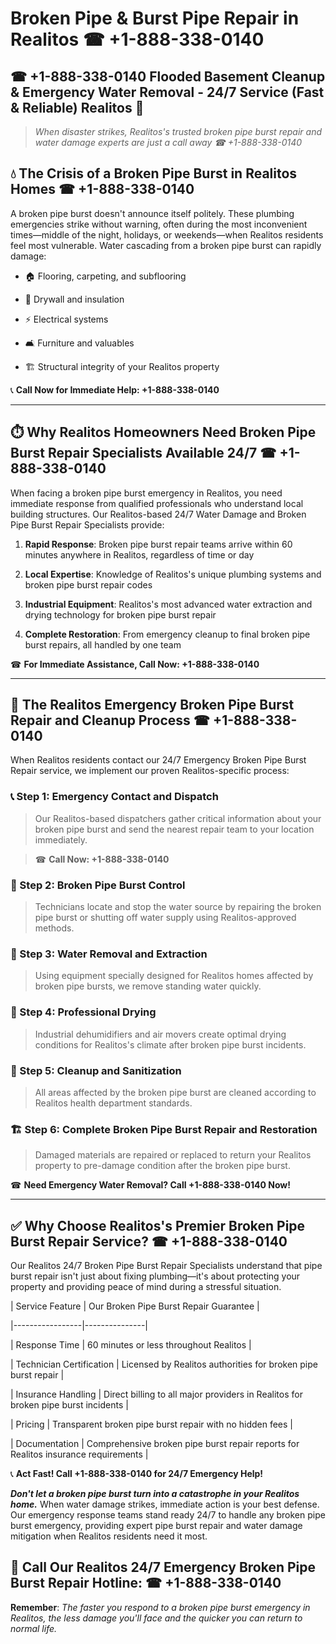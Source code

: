 # Broken Pipe & Burst Pipe Repair in Realitos ☎ +1-888-338-0140  
## ☎ +1-888-338-0140 Flooded Basement Cleanup & Emergency Water Removal - 24/7 Service (Fast & Reliable) Realitos 🚨  

> *When disaster strikes, Realitos's trusted broken pipe burst repair and water damage experts are just a call away ☎ +1-888-338-0140*  

## 💧 The Crisis of a Broken Pipe Burst in Realitos Homes ☎ +1-888-338-0140  

A broken pipe burst doesn't announce itself politely. These plumbing emergencies strike without warning, often during the most inconvenient times—middle of the night, holidays, or weekends—when Realitos residents feel most vulnerable. Water cascading from a broken pipe burst can rapidly damage:  

* 🏠 Flooring, carpeting, and subflooring  
* 🧱 Drywall and insulation  
* ⚡ Electrical systems  
* 🛋️ Furniture and valuables  
* 🏗️ Structural integrity of your Realitos property  

📞 **Call Now for Immediate Help: +1-888-338-0140**  

---  

## ⏱️ Why Realitos Homeowners Need Broken Pipe Burst Repair Specialists Available 24/7 ☎ +1-888-338-0140  

When facing a broken pipe burst emergency in Realitos, you need immediate response from qualified professionals who understand local building structures. Our Realitos-based 24/7 Water Damage and Broken Pipe Burst Repair Specialists provide:  

1. **Rapid Response**: Broken pipe burst repair teams arrive within 60 minutes anywhere in Realitos, regardless of time or day  
2. **Local Expertise**: Knowledge of Realitos's unique plumbing systems and broken pipe burst repair codes  
3. **Industrial Equipment**: Realitos's most advanced water extraction and drying technology for broken pipe burst repair  
4. **Complete Restoration**: From emergency cleanup to final broken pipe burst repairs, all handled by one team  

☎ **For Immediate Assistance, Call Now: +1-888-338-0140**  

---  

## 🔧 The Realitos Emergency Broken Pipe Burst Repair and Cleanup Process ☎ +1-888-338-0140  

When Realitos residents contact our 24/7 Emergency Broken Pipe Burst Repair service, we implement our proven Realitos-specific process:  

### 📞 Step 1: Emergency Contact and Dispatch  
> Our Realitos-based dispatchers gather critical information about your broken pipe burst and send the nearest repair team to your location immediately.  
> ☎ **Call Now: +1-888-338-0140**  

### 🚿 Step 2: Broken Pipe Burst Control  
> Technicians locate and stop the water source by repairing the broken pipe burst or shutting off water supply using Realitos-approved methods.  

### 🌊 Step 3: Water Removal and Extraction  
> Using equipment specially designed for Realitos homes affected by broken pipe bursts, we remove standing water quickly.  

### 💨 Step 4: Professional Drying  
> Industrial dehumidifiers and air movers create optimal drying conditions for Realitos's climate after broken pipe burst incidents.  

### 🧼 Step 5: Cleanup and Sanitization  
> All areas affected by the broken pipe burst are cleaned according to Realitos health department standards.  

### 🏗️ Step 6: Complete Broken Pipe Burst Repair and Restoration  
> Damaged materials are repaired or replaced to return your Realitos property to pre-damage condition after the broken pipe burst.  

☎ **Need Emergency Water Removal? Call +1-888-338-0140 Now!**  

---  

## ✅ Why Choose Realitos's Premier Broken Pipe Burst Repair Service? ☎ +1-888-338-0140  

Our Realitos 24/7 Broken Pipe Burst Repair Specialists understand that pipe burst repair isn't just about fixing plumbing—it's about protecting your property and providing peace of mind during a stressful situation.  

| Service Feature | Our Broken Pipe Burst Repair Guarantee |  
|-----------------|---------------|  
| Response Time | 60 minutes or less throughout Realitos |  
| Technician Certification | Licensed by Realitos authorities for broken pipe burst repair |  
| Insurance Handling | Direct billing to all major providers in Realitos for broken pipe burst incidents |  
| Pricing | Transparent broken pipe burst repair with no hidden fees |  
| Documentation | Comprehensive broken pipe burst repair reports for Realitos insurance requirements |  

📞 **Act Fast! Call +1-888-338-0140 for 24/7 Emergency Help!**  

***Don't let a broken pipe burst turn into a catastrophe in your Realitos home.*** When water damage strikes, immediate action is your best defense. Our emergency response teams stand ready 24/7 to handle any broken pipe burst emergency, providing expert pipe burst repair and water damage mitigation when Realitos residents need it most.  

## 📱 Call Our Realitos 24/7 Emergency Broken Pipe Burst Repair Hotline: ☎ +1-888-338-0140  

**Remember**: *The faster you respond to a broken pipe burst emergency in Realitos, the less damage you'll face and the quicker you can return to normal life.*